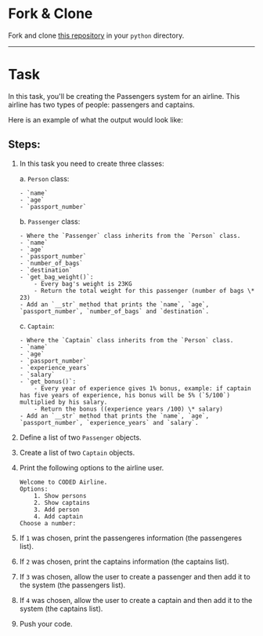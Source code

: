 # Fork & Clone

Fork and clone [this repository](https://github.com/JoinCODED/MP-Python-Flights) in your `python` directory.

---

# Task

In this task, you'll be creating the Passengers system for an airline. This airline has two types of people: passengers and captains.

Here is an example of what the output would look like:

## Steps:

1.  In this task you need to create three classes:

    a. `Person` class:

        - `name`
        - `age`
        - `passport_number`

    b. `Passenger` class:

        - Where the `Passenger` class inherits from the `Person` class.
        - `name`
        - `age`
        - `passport_number`
        - `number_of_bags`
        - `destination`
        - `get_bag_weight()`:
        	- Every bag's weight is 23KG
        	- Return the total weight for this passenger (number of bags \* 23)
        - Add an `__str` method that prints the `name`, `age`, `passport_number`, `number_of_bags` and `destination`.

    c. `Captain`:

        - Where the `Captain` class inherits from the `Person` class.
        - `name`
        - `age`
        - `passport_number`
        - `experience_years`
        - `salary`
        - `get_bonus()`:
        	- Every year of experience gives 1% bonus, example: if captain has five years of experience, his bonus will be 5% (`5/100`) multiplied by his salary.
        	- Return the bonus ((experience years /100) \* salary)
        - Add an `__str` method that prints the `name`, `age`, `passport_number`, `experience_years` and `salary`.

2.  Define a list of two `Passenger` objects.
3.  Create a list of two `Captain` objects.
4.  Print the following options to the airline user.

    ```shell
    Welcome to CODED Airline.
    Options:
    	1. Show persons
    	2. Show captains
    	3. Add person
    	4. Add captain
    Choose a number:
    ```

5.  If `1` was chosen, print the passengeres information (the passengeres list).
6.  If `2` was chosen, print the captains information (the captains list).
7.  If `3` was chosen, allow the user to create a passenger and then add it to the system (the passengers list).
8.  If `4` was chosen, allow the user to create a captain and then add it to the system (the captains list).
9.  Push your code.
